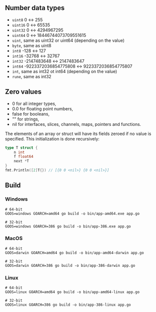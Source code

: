 ## Number data types

- `uint8` 0 ↔ 255
- `uint16` 0 ↔ 65535
- `uint32` 0 ↔ 4294967295
- `uint64` 0 ↔ 18446744073709551615
- `uint`, same as uint32 or uint64 (depending on the value)
- `byte`, same as uint8
- `int8` -128 ↔ 127
- `int16` -32768 ↔ 32767
- `int32` -2147483648 ↔ 2147483647
- `int64` -9223372036854775808 ↔ 9223372036854775807
- `int`, same as int32 ot int64 (depending on the value)
- `rune`, same as int32

## Zero values

- 0 for all integer types,
- 0.0 for floating point numbers,
- false for booleans,
- "" for strings,
- nil for interfaces, slices, channels, maps, pointers and functions.

The elements of an array or struct will have its fields zeroed if no value is specified. This initialization is done recursively:

```go
type T struct {
	n int
	f float64
	next *T
}
fmt.Println([2]T{}) // [{0 0 <nil>} {0 0 <nil>}]
```

## Build

### Windows

```
# 64-bit
GOOS=windows GOARCH=amd64 go build -o bin/app-amd64.exe app.go

# 32-bit
GOOS=windows GOARCH=386 go build -o bin/app-386.exe app.go
```

### MacOS

```
# 64-bit
GOOS=darwin GOARCH=amd64 go build -o bin/app-amd64-darwin app.go

# 32-bit
GOOS=darwin GOARCH=386 go build -o bin/app-386-darwin app.go
```

### Linux

```
# 64-bit
GOOS=linux GOARCH=amd64 go build -o bin/app-amd64-linux app.go

# 32-bit
GOOS=linux GOARCH=386 go build -o bin/app-386-linux app.go
```
